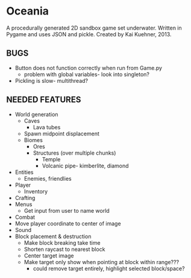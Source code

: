 Oceania
==
A procedurally generated 2D sandbox game set underwater.
Written in Pygame and uses JSON and pickle.
Created by Kai Kuehner, 2013.

BUGS
--
 - Button does not function correctly when run from Game.py
     - problem with global variables- look into singleton?
 - Pickling is slow- multithread?

NEEDED FEATURES
--
 - World generation
     - Caves
         - Lava tubes
     - Spawn midpoint displacement
     - Biomes
         - Ores
         - Structures (over multiple chunks)
             - Temple
             - Volcanic pipe- kimberlite, diamond
 - Entities
     - Enemies, friendlies
 - Player
     - Inventory
 - Crafting
 - Menus
     - Get input from user to name world
 - Combat
 - Move player coordinate to center of image
 - Sound
 - Block placement & destruction
     - Make block breaking take time
     - Shorten raycast to nearest block
     - Center target image
     - Make target only show when pointing at block within range???
         - could remove target entirely, highlight selected block/space?